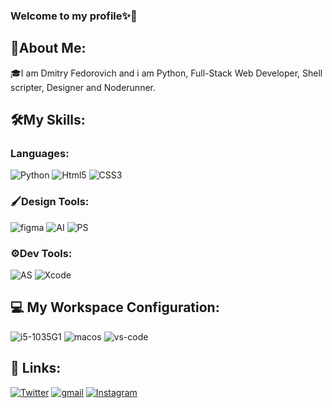 ### Welcome to my profile✨👋
## 📖About Me:
🎓I am Dmitry Fedorovich and i am Python, Full-Stack Web Developer, Shell scripter, Designer and Noderunner.
## 🛠️My Skills:
### Languages:
![Python](https://img.shields.io/badge/Python-007ACC?style=for-the-badge&logo=Python&logoColor=white)
![Html5](https://img.shields.io/badge/HTML5-E34F26?style=for-the-badge&logo=HTML5&logoColor=white)
![CSS3](https://img.shields.io/badge/CSS3-1572B6?style=for-the-badge&logo=CSS3&logoColor=white)
### 🖌️Design Tools:
![figma](https://img.shields.io/badge/figma-000000?style=for-the-badge&logo=figma&logoColor=white)
![AI](https://img.shields.io/badge/Adobe_Illustrator-FF9A00?style=for-the-badge&logo=adobe-illustrator&logoColor=white)
![PS](https://img.shields.io/badge/Adobe_Photoshop-31A8FF?style=for-the-badge&logo=adobe-photoshop&logoColor=white)
### ⚙️Dev Tools:
![AS](https://img.shields.io/badge/Android_Studio-3DDC84?style=for-the-badge&logo=android-studio&logoColor=white)
![Xcode](https://img.shields.io/badge/Xcode-31A8FF?style=for-the-badge&logo=xcode&logoColor=white)
## 💻 My Workspace Configuration:
![i5-1035G1](https://img.shields.io/badge/Intel-Core_i5_1035G1-0071C5?style=for-the-badge&logo=intel&logoColor=white)
![macos](https://img.shields.io/badge/macOS_Monterey-000000?style=for-the-badge&logo=apple&logoColor=white)
![vs-code](https://img.shields.io/badge/VS_Code-007ACC?style=for-the-badge&logo=Visual-Studio-Code&logoColor=white)
## 🔗 Links:
[![Twitter](https://img.shields.io/badge/Twitter-1DA1F2?style=for-the-badge&logo=Twitter&logoColor=white)](https://twitter.com/CoreDov)
[![gmail](https://img.shields.io/badge/Gmail-D14836?style=for-the-badge&logo=Gmail&logoColor=white)](mailto:https://github.com/CoreDov)
[![Instagram](https://img.shields.io/badge/Instagram-E4405F?style=for-the-badge&logo=Instagram&logoColor=white)](https://instagram.com/coredov_)

